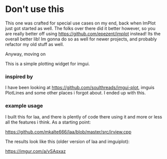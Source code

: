 

# Don't use this 
This one was crafted for special use cases on my end, back when ImPlot just got started as well. The folks over there did it better however, so you are really better off using https://github.com/epezent/implot instead! Its the overall better lib! 
Im gonna do so as well for newer projects, and probably refactor my old stuff as well. 

Anyway, moving on

This is a simple plotting widget for imgui. 

### inspired by 
I have been looking at https://github.com/soulthreads/imgui-plot, imguis PlotLines and some other places i forgot about. 
I ended up with this. 

### example usage
I built this for laa, and there is plently of code there using it and more or less all the features i think. 
As a starting point: 

https://github.com/mkalte666/laa/blob/master/src/irview.cpp 

The results look like this (older version of laa and imguiplot): 

https://imgur.com/a/vSAqxaz 
